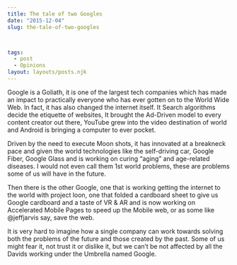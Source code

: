 ```yaml
---
title: The tale of two Googles
date: "2015-12-04"
slug: the-tale-of-two-googles



tags: 
  - post
  - Opinions
layout: layouts/posts.njk
---
```


Google is a Goliath, it is one of the largest tech companies which has made an impact to practically everyone who has ever gotten on to the World Wide Web. In fact, it has also changed the internet itself. It Search algorithms decide the etiquette of websites, It brought the Ad-Driven model to every content creator out there, YouTube grew into the video destination of world and Android is bringing a computer to ever pocket.

Driven by the need to execute Moon shots, it has innovated at a breakneck pace and given the world technologies like the self-driving car, Google Fiber, Google Glass and is working on curing “aging” and age-related diseases. I would not even call them 1st world problems, these are problems some of us will have in the future.

Then there is the other Google, one that is working getting the internet to the world with project loon, one that folded a cardboard sheet to give us Google cardboard and a taste of VR & AR and is now working on Accelerated Mobile Pages to speed up the Mobile web, or as some like @jeffjarvis say, save the web.

It is very hard to imagine how a single company can work towards solving both the problems of the future and those created by the past. Some of us might fear it, not trust it or dislike it, but we can’t be not affected by all the Davids working under the Umbrella named Google.
